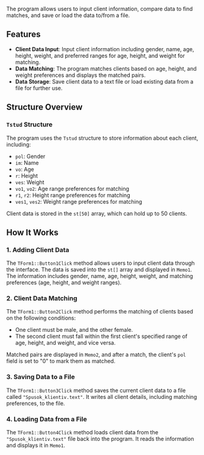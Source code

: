 The program allows users to input client information, compare data to find matches, and save or load the data to/from a file.

## Features

- **Client Data Input**: Input client information including gender, name, age, height, weight, and preferred ranges for age, height, and weight for matching.
- **Data Matching**: The program matches clients based on age, height, and weight preferences and displays the matched pairs.
- **Data Storage**: Save client data to a text file or load existing data from a file for further use.

## Structure Overview

### `Tstud` Structure

The program uses the `Tstud` structure to store information about each client, including:

- `pol`: Gender
- `im`: Name
- `vo`: Age
- `r`: Height
- `ves`: Weight
- `vo1`, `vo2`: Age range preferences for matching
- `r1`, `r2`: Height range preferences for matching
- `ves1`, `ves2`: Weight range preferences for matching

Client data is stored in the `st[50]` array, which can hold up to 50 clients.

## How It Works

### 1. Adding Client Data

The `TForm1::Button1Click` method allows users to input client data through the interface. The data is saved into the `st[]` array and displayed in `Memo1`. The information includes gender, name, age, height, weight, and matching preferences (age, height, and weight ranges).

### 2. Client Data Matching

The `TForm1::Button2Click` method performs the matching of clients based on the following conditions:
- One client must be male, and the other female.
- The second client must fall within the first client's specified range of age, height, and weight, and vice versa.

Matched pairs are displayed in `Memo2`, and after a match, the client's `pol` field is set to "0" to mark them as matched.

### 3. Saving Data to a File

The `TForm1::Button3Click` method saves the current client data to a file called `"Spusok_klientiv.text"`. It writes all client details, including matching preferences, to the file.

### 4. Loading Data from a File

The `TForm1::Button4Click` method loads client data from the `"Spusok_klientiv.text"` file back into the program. It reads the information and displays it in `Memo1`.
